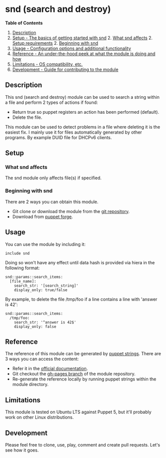 # snd (search and destroy)

<b>Table of Contents</b>

1. [Description](#description)
1. [Setup - The basics of getting started with snd](#setup)
    2. [What snd affects](#what-snd-affects)
    2. [Setup requirements](#setup-requirements)
    2. [Beginning with snd](#beginning-with-snd)
1. [Usage - Configuration options and additional functionality](#usage)
1. [Reference - An under-the-hood peek at what the module is doing and how](#reference)
1. [Limitations - OS compatibility, etc.](#limitations)
1. [Development - Guide for contributing to the module](#development)

## Description

This snd (search and destroy) module can be used to search a string within a file and perform 2 types of actions if found:

- Return true so puppet registers an action has been performed (default).
- Delete the file.

This module can be used to detect problems in a file where deleting it is the easiest fix. I mainly use it for files automatically generated by other programs. By example DUID file for DHCPv6 clients.


## Setup

### What snd affects

The snd module only affects file(s) if specified.

### Beginning with snd

There are 2 ways you can obtain this module.

- Git clone or download the module from the [git repository](https://github.com/steroidg/snd).
- Download from [puppet forge](https://forge.puppet.com).


## Usage

You can use the module by including it:

```
include snd
```

Doing so won't have any effect until data hash is provided via hiera in the following format:

```
snd::params::search_items:
  [file_name]:
    search_str: '[search_string]'
    display_only: true/false
```

By example, to delete the file /tmp/foo if a line contains a line with 'answer is 42':

```
snd::params::search_items:
  /tmp/foo:
    search_str: '^answer is 42$'
    display_only: false
```


## Reference

The reference of this module can be generated by [puppet strings](https://github.com/puppetlabs/puppet-strings). There are 3 ways you can access the content:

- Refer it in the [official documentation](https://steroidg.github.io/snd/).
- Git checkout the [gh-pages branch](https://github.com/steroidg/snd/tree/gh-pages) of the module repository. 
- Re-generate the reference locally by running puppet strings within the module directory.

## Limitations

This module is tested on Ubuntu LTS against Puppet 5, but it'll probably work on other Linux distributions.

## Development

Please feel free to clone, use, play, comment and create pull requests. Let's see how it goes.
